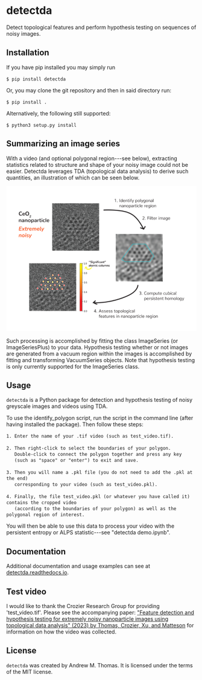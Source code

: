 # detectda

Detect topological features and perform hypothesis testing on sequences of noisy images. 

## Installation

If you have pip installed you may simply run 
 
```
$ pip install detectda
```
 
Or, you may clone the git repository and then in said directory run:

```
$ pip install .
```

Alternatively, the following still supported:

```
$ python3 setup.py install
```

## Summarizing an image series

With a video (and optional polygonal region---see below), extracting statistics related to structure and shape of your noisy image could not be easier. Detectda leverages TDA (topological data analysis) to derive such quantities, an illustration
of which can be seen below. 

![Illustration of the detectda algorithm](detectdaALGORITHM.png)

Such processing is accomplished by fitting the class ImageSeries (or ImageSeriesPlus) to your data. Hypothesis testing whether or not images are generated from a vacuum region within the images is accomplished by fitting and transforming VacuumSeries objects. Note that hypothesis testing is only currently supported for the ImageSeries class. 

## Usage

`detectda` is a Python package for detection and hypothesis testing of noisy greyscale images and videos using TDA.

To use the identify_polygon script, run the script in the command line (after having installed the package). Then follow these steps: 

	1. Enter the name of your .tif video (such as test_video.tif). 

	2. Then right-click to select the boundaries of your polygon. 
	   Double-click to connect the polygon together and press any key 
	   (such as "space" or "enter") to exit and save. 

	3. Then you will name a .pkl file (you do not need to add the .pkl at the end) 
	   corresponding to your video (such as test_video.pkl). 

	4. Finally, the file test_video.pkl (or whatever you have called it) contains the cropped video 
	   (according to the boundaries of your polygon) as well as the polygonal region of interest. 

You will then be able to use this data to process your video with the persistent entropy or ALPS statistic---see "detectda demo.ipynb".

## Documentation

Additional documentation and usage examples can see at [detectda.readthedocs.io](https://detectda.readthedocs.io/). 

## Test video

I would like to thank the Crozier Research Group for providing 'test_video.tif'. Please see the accompanying paper: ["Feature detection and hypothesis testing for extremely noisy nanoparticle images using topological data analysis" (2023) by Thomas, Crozier, Xu, and Matteson](https://www.tandfonline.com/doi/epdf/10.1080/00401706.2023.2203744) for information on how the video was collected.

## License

`detectda` was created by Andrew M. Thomas. It is licensed under the terms of the MIT license. 
